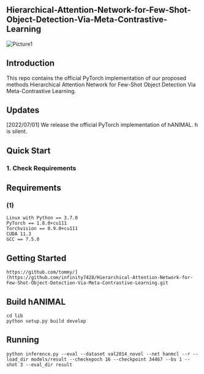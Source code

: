 ## Hierarchical-Attention-Network-for-Few-Shot-Object-Detection-Via-Meta-Contrastive-Learning
![Picture1](https://user-images.githubusercontent.com/59869350/179343518-7ae94313-66e6-45a7-b5e2-f57a2c069827.png)


## Introduction
This repo contains the official PyTorch implementation of our proposed methods Hierarchical Attention Network for Few-Shot Object Detection Via Meta-Contrastive Learning.

## Updates
[2022/07/01] We release the official PyTorch implementation of hANIMAL. h is silent.

## Quick Start
### 1. Check Requirements

## Requirements
### (1)
<pre><code>Linux with Python == 3.7.0
PyTorch == 1.8.0+cu111
Torchvision == 0.9.0+cu111
CUDA 11.3
GCC == 7.5.0</code></pre>

## Getting Started
<pre><code>https://github.com/tommy/](https://github.com/infinity7428/Hierarchical-Attention-Network-for-Few-Shot-Object-Detection-Via-Meta-Contrastive-Learning.git</code></pre>

## Build hANIMAL
<pre><code>cd lib
python setup.py build develop</code></pre>

## Running
<pre><code>python inference.py --eval --dataset val2014_novel --net hanmcl --r --load_dir models/result --checkepoch 16 --checkpoint 34467 --bs 1 --shot 3 --eval_dir result</code></pre>
> 

